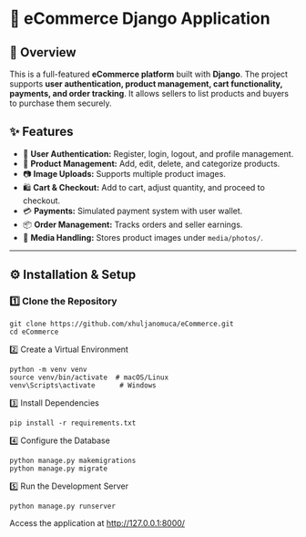# 🛒 eCommerce Django Application

## 📌 Overview
This is a full-featured **eCommerce platform** built with **Django**. The project supports **user authentication, product management, cart functionality, payments, and order tracking**. It allows sellers to list products and buyers to purchase them securely.

## ✨ Features
- 🔐 **User Authentication:** Register, login, logout, and profile management.
- 🏪 **Product Management:** Add, edit, delete, and categorize products.
- 📷 **Image Uploads:** Supports multiple product images.
- 🛍 **Cart & Checkout:** Add to cart, adjust quantity, and proceed to checkout.
- 💳 **Payments:** Simulated payment system with user wallet.
- 📦 **Order Management:** Tracks orders and seller earnings.
- 📂 **Media Handling:** Stores product images under `media/photos/`.

---

## ⚙️ Installation & Setup
### **1️⃣ Clone the Repository**
```
git clone https://github.com/xhuljanomuca/eCommerce.git
cd eCommerce
```

2️⃣ Create a Virtual Environment
```
python -m venv venv
source venv/bin/activate  # macOS/Linux
venv\Scripts\activate      # Windows
```
3️⃣ Install Dependencies

```
pip install -r requirements.txt
```
4️⃣ Configure the Database

```
python manage.py makemigrations
python manage.py migrate
```

5️⃣ Run the Development Server

```
python manage.py runserver
```

Access the application at http://127.0.0.1:8000/





